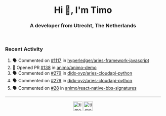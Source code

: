 <h1 align="center">Hi 👋, I'm Timo</h1>
<h3 align="center">A developer from Utrecht, The Netherlands</h3>
<br/>
<!-- https://github.com/rahuldkjain/github-profile-readme-generator --!>

<!--  <p align="left"><img src="https://github-readme-stats.vercel.app/api?username=timoglastra&show_icons=true&count_private=true&" alt="timoglastra" /></p> --!>

<!--
Github language stats
<p align="left"><img src="https://github-readme-stats.vercel.app/api/top-langs/?username=timoglastra&layout=compact" alt="timoglastra" /><p>
-->

<!-- Codestats language stats -->
<!-- <p align="left"><img src="https://codestats-readme.vercel.app/api/top-langs/?username=timoglastra&layout=compact&language_count=12" alt="timoglastra" /><p>    --!>
  
<h3>Recent Activity</h3>

<!--START_SECTION:activity-->
1. 🗣 Commented on [#1117](https://github.com/hyperledger/aries-framework-javascript/issues/1117) in [hyperledger/aries-framework-javascript](https://github.com/hyperledger/aries-framework-javascript)
2. 💪 Opened PR [#138](https://github.com/animo/animo-demo/pull/138) in [animo/animo-demo](https://github.com/animo/animo-demo)
3. 🗣 Commented on [#279](https://github.com/didx-xyz/aries-cloudapi-python/issues/279) in [didx-xyz/aries-cloudapi-python](https://github.com/didx-xyz/aries-cloudapi-python)
4. 🗣 Commented on [#279](https://github.com/didx-xyz/aries-cloudapi-python/issues/279) in [didx-xyz/aries-cloudapi-python](https://github.com/didx-xyz/aries-cloudapi-python)
5. 🗣 Commented on [#28](https://github.com/animo/react-native-bbs-signatures/issues/28) in [animo/react-native-bbs-signatures](https://github.com/animo/react-native-bbs-signatures)
<!--END_SECTION:activity-->

---

<p align="center">
<a href="https://twitter.com/timoglastra" target="blank"><img align="center" src="https://cdn.jsdelivr.net/npm/simple-icons@3.0.1/icons/twitter.svg" alt="timoglastra" height="30" width="30" /></a>
<a href="https://linkedin.com/in/timoglastra" target="blank"><img align="center" src="https://cdn.jsdelivr.net/npm/simple-icons@3.0.1/icons/linkedin.svg" alt="timoglastra" height="30" width="30" /></a>
</p>



